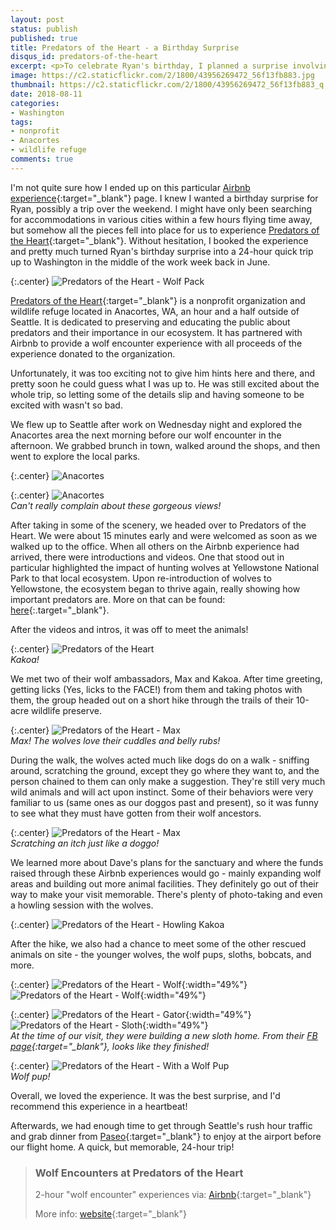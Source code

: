 ```yaml
---
layout: post
status: publish
published: true
title: Predators of the Heart - a Birthday Surprise
disqus_id: predators-of-the-heart
excerpt: <p>To celebrate Ryan's birthday, I planned a surprise involving a 24-hour trip to hang out with wolves. Needless to say, it surpassed our expectations. Definitely check out Predators of the Heart - such a great organization!</p>
image: https://c2.staticflickr.com/2/1800/43956269472_56f13fb883.jpg
thumbnail: https://c2.staticflickr.com/2/1800/43956269472_56f13fb883_q.jpg
date: 2018-08-11
categories:
- Washington
tags: 
- nonprofit
- Anacortes
- wildlife refuge
comments: true
---
```

I'm not quite sure how I ended up on this particular [Airbnb experience](https://www.airbnb.com/experiences/47240){:target="_blank"} page. I knew I wanted a birthday surprise for Ryan, possibly a trip over the weekend. I might have only been searching for accommodations in various cities within a few hours flying time away, but somehow all the pieces fell into place for us to experience [Predators of the Heart](http://www.predatorsoftheheart.com/){:target="_blank"}. Without hesitation, I booked the experience and pretty much turned Ryan's birthday surprise into a 24-hour quick trip up to Washington in the middle of the work week back in June.

{:.center}
![Predators of the Heart - Wolf Pack](https://c2.staticflickr.com/2/1833/43956270352_29ca98e8d0_b.jpg)

[Predators of the Heart](http://www.predatorsoftheheart.com/){:target="_blank"} is a nonprofit organization and wildlife refuge located in Anacortes, WA, an hour and a half outside of Seattle. It is dedicated to preserving and educating the public about predators and their importance in our ecosystem. It has partnered with Airbnb to provide a wolf encounter experience with all proceeds of the experience donated to the organization. 

Unfortunately, it was too exciting not to give him hints here and there, and pretty soon he could guess what I was up to. He was still excited about the whole trip, so letting some of the details slip and having someone to be excited with wasn't so bad.

We flew up to Seattle after work on Wednesday night and explored the Anacortes area the next morning before our wolf encounter in the afternoon. We grabbed brunch in town, walked around the shops, and then went to explore the local parks.

{:.center}
![Anacortes](https://c2.staticflickr.com/2/1832/42198108610_397ccd0a02_b.jpg)

{:.center}
![Anacortes](https://c2.staticflickr.com/2/1839/43101799085_800889ac9d_b.jpg)  
*Can't really complain about these gorgeous views!*

After taking in some of the scenery, we headed over to Predators of the Heart. We were about 15 minutes early and were welcomed as soon as we walked up to the office. When all others on the Airbnb experience had arrived, there were introductions and videos. One that stood out in particular highlighted the impact of hunting wolves at Yellowstone National Park to that local ecosystem. Upon re-introduction of wolves to Yellowstone, the ecosystem began to thrive again, really showing how important predators are. More on that can be found: [here](https://en.wikipedia.org/wiki/History_of_wolves_in_Yellowstone){:.target="_blank"}. 

After the videos and intros, it was off to meet the animals!

{:.center}
![Predators of the Heart](https://c2.staticflickr.com/2/1775/29067498327_a0188dbe49_b.jpg)  
*Kakoa!*

We met two of their wolf ambassadors, Max and Kakoa. After time greeting, getting licks (Yes, licks to the FACE!) from them and taking photos with them, the group headed out on a short hike through the trails of their 10-acre wildlife preserve. 

{:.center}
![Predators of the Heart - Max](https://c1.staticflickr.com/1/932/43956268652_982a04e768_b.jpg)  
*Max! The wolves love their cuddles and belly rubs!*

During the walk, the wolves acted much like dogs do on a walk - sniffing around, scratching the ground, except they go where they want to, and the person chained to them can only make a suggestion. They're still very much wild animals and will act upon instinct. Some of their behaviors were very familiar to us (same ones as our doggos past and present), so it was funny to see what they must have gotten from their wolf ancestors.

{:.center}
![Predators of the Heart - Max](https://c1.staticflickr.com/1/937/43101800615_3de7c91587_b.jpg)  
*Scratching an itch just like a doggo!*

We learned more about Dave's plans for the sanctuary and where the funds raised through these Airbnb experiences would go - mainly expanding wolf areas and building out more animal facilities. They definitely go out of their way to make your visit memorable. There's plenty of photo-taking and even a howling session with the wolves. 

{:.center}
![Predators of the Heart - Howling Kakoa](https://c2.staticflickr.com/2/1800/43956269472_56f13fb883_b.jpg)

After the hike, we also had a chance to meet some of the other rescued animals on site - the younger wolves, the wolf pups, sloths, bobcats, and more. 

{:.center}
![Predators of the Heart - Wolf](https://c1.staticflickr.com/1/937/44007982721_7eb31edbfd_c.jpg "Predators of the Heart - Wolf"){:width="49%"} ![Predators of the Heart - Wolf](https://c1.staticflickr.com/1/942/44007983521_dbf865aa05_c.jpg "Predators of the Heart - Wolf"){:width="49%"}

{:.center}
![Predators of the Heart - Gator](https://c2.staticflickr.com/2/1818/44007984251_7f44ff9c84_c.jpg "Predators of the Heart - Gator"){:width="49%"} ![Predators of the Heart - Sloth](https://c2.staticflickr.com/2/1796/44007985301_7d5ef4ef1c_c.jpg "Predators of the Heart - Sloth"){:width="49%"}  
*At the time of our visit, they were building a new sloth home. From their [FB page](https://www.facebook.com/pothwildlife){:target="_blank"}, looks like they finished!*

{:.center}
![Predators of the Heart - With a Wolf Pup](https://c2.staticflickr.com/2/1816/43956271082_c5b06fbfd5_b.jpg)  
*Wolf pup!*

Overall, we loved the experience. It was the best surprise, and I'd recommend this experience in a heartbeat! 

Afterwards, we had enough time to get through Seattle's rush hour traffic and grab dinner from [Paseo](http://www.paseorestaurants.com/){:target="_blank"} to enjoy at the airport before our flight home. A quick, but memorable, 24-hour trip!

>### Wolf Encounters at Predators of the Heart
>
>2-hour "wolf encounter" experiences via: [Airbnb](https://www.airbnb.com/experiences/47240){:target="_blank"}
>
>More info: [website](http://www.predatorsoftheheart.com/wolf-encounters){:target="_blank"}
>
>